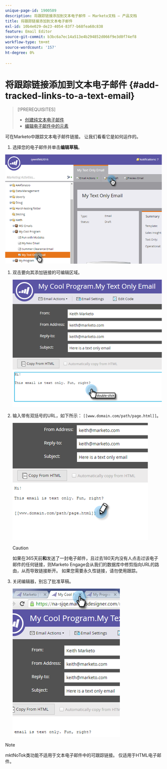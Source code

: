 ```yaml
---
unique-page-id: 1900589
description: 将跟踪链接添加到文本电子邮件 — Marketo文档 — 产品文档
title: 将跟踪链接添加到文本电子邮件
exl-id: 10b4e029-de23-4054-83f7-b68fea68c838
feature: Email Editor
source-git-commit: b3bc6a7ec14a513e4b294852d066f9e3d0f74ef8
workflow-type: tm+mt
source-wordcount: '157'
ht-degree: 0%

---
```


# 将跟踪链接添加到文本电子邮件 {#add-tracked-links-to-a-text-email}

>[!PREREQUISITES]
>
>* [创建纯文本电子邮件](/help/marketo/product-docs/email-marketing/general/creating-an-email/create-a-text-only-email.md)
>* [编辑电子邮件中的元素](/help/marketo/product-docs/email-marketing/general/email-editor-2/edit-elements-in-an-email.md)

可在Marketo中跟踪文本电子邮件链接。 让我们看看它是如何运作的。

1. 选择您的电子邮件并单击&#x200B;**编辑草稿**。

![](assets/one-9.png)

1. 双击要向其添加链接的可编辑区域。

   ![](assets/two-8.png)

1. 输入带有双括号的URL，如下所示： `[[www.domain.com/path/page.html]]`。

   ![](assets/three-8.png)

   >[!CAUTION]
   >
   >如果在365天前&#x200B;**和**&#x200B;发送了一封电子邮件，且过去180天内没有人点击过该电子邮件的任何链接，则Marketo Engage会从我们的数据库中修剪指向URL的路由，从而导致链接断开。 如果您需要永久性链接，请勿使用跟踪。

1. 关闭编辑器，别忘了批准草稿。

   ![](assets/four-6.png)

>[!NOTE]
>
>mktNoTok类功能不适用于文本电子邮件中的可跟踪链接。 仅适用于HTML电子邮件。
